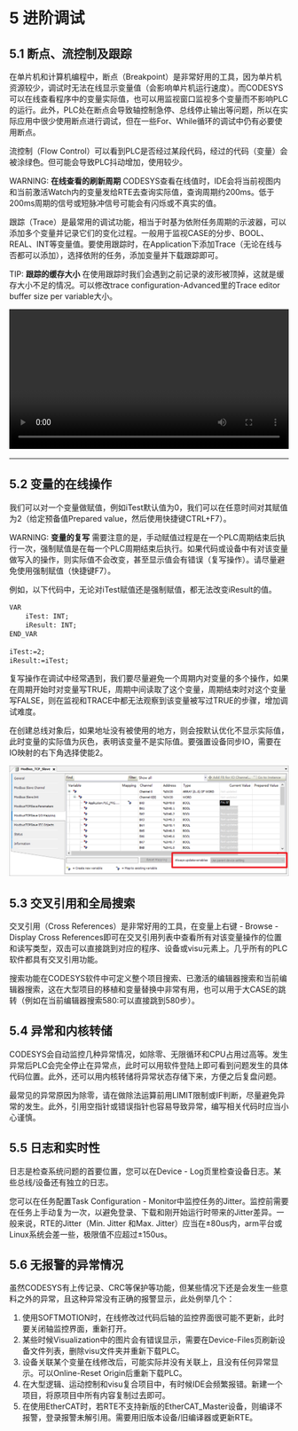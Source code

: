 # 5 进阶调试

## 5.1 断点、流控制及跟踪

在单片机和计算机编程中，断点（Breakpoint）是非常好用的工具，因为单片机资源较少，调试时无法在线显示变量值（会影响单片机运行速度）。而CODESYS可以在线查看程序中的变量实际值，也可以用监视窗口监视多个变量而不影响PLC的运行。此外，PLC处在断点会导致轴控制急停、总线停止输出等问题，所以在实际应用中很少使用断点进行调试，但在一些For、While循环的调试中仍有必要使用断点。

流控制（Flow Control）可以看到PLC是否经过某段代码，经过的代码（变量）会被涂绿色。但可能会导致PLC抖动增加，使用较少。

WARNING: **在线查看的刷新周期**
CODESYS查看在线值时，IDE会将当前视图内和当前激活Watch内的变量发给RTE去查询实际值，查询周期约200ms。低于200ms周期的信号或短脉冲信号可能会有闪烁或不真实的值。

跟踪（Trace）是最常用的调试功能，相当于时基为依附任务周期的示波器，可以添加多个变量并记录它们的变化过程。一般用于监视CASE的分步、BOOL、REAL、INT等变量值。要使用跟踪时，在Application下添加Trace（无论在线与否都可以添加），选择依附的任务，添加变量并下载跟踪即可。

TIP: **跟踪的缓存大小**
在使用跟踪时我们会遇到之前记录的波形被顶掉，这就是缓存大小不足的情况。可以修改trace configuration-Advanced里的Trace editor buffer size per variable大小。

<video width="100%" controls>
  <source src="../images/5-1.mp4" type="video/mp4">
</video>

----

## 5.2 变量的在线操作

我们可以对一个变量做赋值，例如iTest默认值为0，我们可以在任意时间对其赋值为2（给定预备值Prepared value，然后使用快捷键CTRL+F7）。

WARNING: **变量的复写**
需要注意的是，手动赋值过程是在一个PLC周期结束后执行一次，强制赋值是在每一个PLC周期结束后执行。如果代码或设备中有对该变量做写入的操作，则实际值不会改变，甚至显示值会有错误（复写操作）。请尽量避免使用强制赋值（快捷键F7）。

例如，以下代码中，无论对iTest赋值还是强制赋值，都无法改变iResult的值。

```iecst
VAR
	iTest: INT;
	iResult: INT;
END_VAR

iTest:=2;
iResult:=iTest;
```

复写操作在调试中经常遇到，我们要尽量避免一个周期内对变量的多个操作，如果在周期开始时对变量写TRUE，周期中间读取了这个变量，周期结束时对这个变量写FALSE，则在监视和TRACE中都无法观察到该变量被写过TRUE的步骤，增加调试难度。

在创建总线对象后，如果地址没有被使用的地方，则会按默认优化不显示实际值，此时变量的实际值为灰色，表明该变量不是实际值。要强置设备同步IO，需要在IO映射的右下角选择使能2。

![](./images/5-2.png)

## 5.3 交叉引用和全局搜索

交叉引用（Cross References）是非常好用的工具，在变量上右键 - Browse - Display Cross References即可在交叉引用列表中查看所有对该变量操作的位置和读写类型，双击可以直接跳到对应的程序、设备或visu元素上。几乎所有的PLC软件都具有交叉引用功能。

搜索功能在CODESYS软件中可定义整个项目搜索、已激活的编辑器搜索和当前编辑器搜索，这在大型项目的移植和变量替换中非常有用，也可以用于大CASE的跳转（例如在当前编辑器搜索580:可以直接跳到580步）。

## 5.4 异常和内核转储

CODESYS会自动监控几种异常情况，如除零、无限循环和CPU占用过高等。发生异常后PLC会完全停止在异常点，此时可以用软件登陆上即可看到问题发生的具体代码位置。此外，还可以用内核转储将异常状态存储下来，方便之后复盘问题。

最常见的异常原因为除零，请在做除法运算前用LIMIT限制或IF判断，尽量避免异常的发生。此外，引用空指针或错误指针也容易导致异常，编写相关代码时应当小心谨慎。

## 5.5 日志和实时性

日志是检查系统问题的首要位置，您可以在Device - Log页里检查设备日志。某些总线/设备还有独立的日志。

您可以在任务配置Task Configuration - Monitor中监控任务的Jitter。监控前需要在任务上手动复为一次，以避免登录、下载和刚开始运行时带来的Jitter差异。一般来说，RTE的Jitter（Min. Jitter
和Max. Jitter）应当在±80us内，arm平台或Linux系统会差一些，极限值不应超过±150us。
	
## 5.6 无报警的异常情况
	
虽然CODESYS有上传记录、CRC等保护等功能，但某些情况下还是会发生一些意料之外的异常，且这种异常没有正确的报警显示，此处例举几个：

1. 使用SOFTMOTION时，在线修改过代码后轴的监控界面很可能不更新，此时要关闭轴监控界面，重新打开。
2. 某些时候Visualization中的图片会有错误显示，需要在Device-Files页刷新设备文件列表，删除visu文件夹并重新下载PLC。
3. 设备关联某个变量在线修改后，可能实际并没有关联上，且没有任何异常显示。可以Online-Reset Origin后重新下载PLC。
4. 在大型逻辑、运动控制和visu复合项目中，有时候IDE会频繁报错。新建一个项目，将原项目中所有内容复制过去即可。
5. 在使用EtherCAT时，若RTE不支持新版的EtherCAT_Master设备，则编译不报警，登录报警未解引用。需要用旧版本设备/旧编译器或更新RTE。


